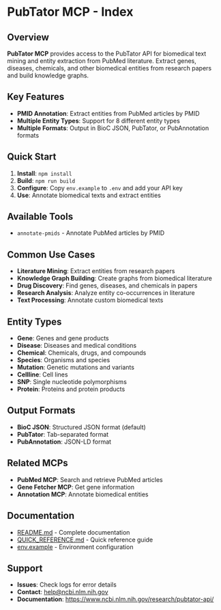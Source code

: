 # PubTator MCP - Index

## Overview

**PubTator MCP** provides access to the PubTator API for biomedical text mining and entity extraction from PubMed literature. Extract genes, diseases, chemicals, and other biomedical entities from research papers and build knowledge graphs.

## Key Features

- **PMID Annotation**: Extract entities from PubMed articles by PMID
- **Multiple Entity Types**: Support for 8 different entity types
- **Multiple Formats**: Output in BioC JSON, PubTator, or PubAnnotation formats

## Quick Start

1. **Install**: `npm install`
2. **Build**: `npm run build`
3. **Configure**: Copy `env.example` to `.env` and add your API key
4. **Use**: Annotate biomedical texts and extract entities

## Available Tools

- `annotate-pmids` - Annotate PubMed articles by PMID

## Common Use Cases

- **Literature Mining**: Extract entities from research papers
- **Knowledge Graph Building**: Create graphs from biomedical literature
- **Drug Discovery**: Find genes, diseases, and chemicals in papers
- **Research Analysis**: Analyze entity co-occurrences in literature
- **Text Processing**: Annotate custom biomedical texts

## Entity Types

- **Gene**: Genes and gene products
- **Disease**: Diseases and medical conditions
- **Chemical**: Chemicals, drugs, and compounds
- **Species**: Organisms and species
- **Mutation**: Genetic mutations and variants
- **Cellline**: Cell lines
- **SNP**: Single nucleotide polymorphisms
- **Protein**: Proteins and protein products

## Output Formats

- **BioC JSON**: Structured JSON format (default)
- **PubTator**: Tab-separated format
- **PubAnnotation**: JSON-LD format

## Related MCPs

- **PubMed MCP**: Search and retrieve PubMed articles
- **Gene Fetcher MCP**: Get gene information
- **Annotation MCP**: Annotate biomedical entities

## Documentation

- [README.md](README.md) - Complete documentation
- [QUICK_REFERENCE.md](QUICK_REFERENCE.md) - Quick reference guide
- [env.example](env.example) - Environment configuration

## Support

- **Issues**: Check logs for error details
- **Contact**: help@ncbi.nlm.nih.gov
- **Documentation**: https://www.ncbi.nlm.nih.gov/research/pubtator-api/